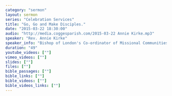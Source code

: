 ```yaml
---
category: "sermon"
layout: sermon
series: "Celebration Services"
title: "Go, Go and Make Disciples."
date: "2015-03-22 18:30:00"
audio: "http://media.coggesparish.com/2015-03-22 Annie Kirke.mp3"
speaker: "Rev. Annie Kirke"
speaker_info: "Bishop of London's Co-ordinator of Missional Communities."
duration: "49"
youtube_videos: [""]
vimeo_videos: [""]
slides: [""]
files: [""]
bible_passages: [""]
bible_links: [""]
bible_videos: [""]
bible_videos_links: [""]
---
```

